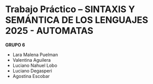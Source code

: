 # Trabajo Práctico – SINTAXIS Y SEMÁNTICA DE LOS LENGUAJES 2025 - AUTOMATAS

**GRUPO 6**
* Lara Malena Puelman
* Valentina Aguilera
* Luciano Nahuel Lobo
* Luciano Degasperi
* Agostina Escobar
